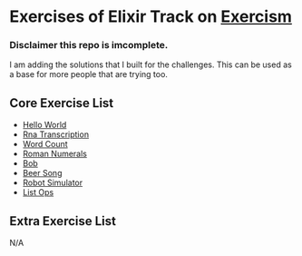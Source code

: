 # Exercises of Elixir Track on [Exercism](https://exercism.io/)

### Disclaimer this repo is imcomplete.

I am adding the solutions that I built for the challenges. This can be used as a base for more people that are trying too.

## Core Exercise List

- [Hello World](https://exercism.io/my/tracks/elixir#exercise-hello-world)
- [Rna Transcription](https://exercism.io/my/tracks/elixir#exercise-rna-transcription)
- [Word Count](https://exercism.io/my/tracks/elixir#exercise-word-count)
- [Roman Numerals](https://exercism.io/my/tracks/elixir#roman-numerals)
- [Bob](https://exercism.io/my/tracks/elixir#bob)
- [Beer Song](https://exercism.io/my/tracks/elixir#beer-song)
- [Robot Simulator](https://exercism.io/my/tracks/elixir#robot-simulator)
- [List Ops](https://exercism.io/my/tracks/elixir#list-ops)

## Extra Exercise List

N/A
